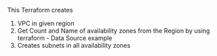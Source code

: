 This Terraform creates
1. VPC in given region
2. Get Count and Name of availability zones from the Region by using terraform - Data Source example
3. Creates subnets in all availability zones
